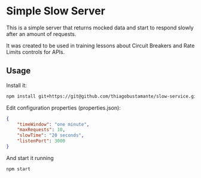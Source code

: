 # Simple Slow Server

This is a simple server that returns mocked data and start to respond slowly after an amount of requests.

It was created to be used in training lessons about Circuit Breakers and Rate Limits controls for APIs.

## Usage

Install it:

```sh
npm install git+https://git@github.com/thiagobustamante/slow-service.git
```

Edit configuration properties (properties.json):

```json
{
    "timeWindow": "one minute",
    "maxRequests": 10,
    "slowTime": "20 seconds",
    "listenPort": 3000
}
```

And start it running

```sh
npm start
```


